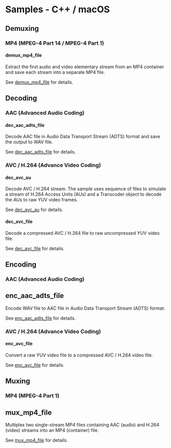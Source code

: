 # Samples - C++ / macOS

## Demuxing

### MP4 (MPEG-4 Part 14 / MPEG-4 Part 1)

#### demux_mp4_file

Extract the first audio and video elementary stream from an MP4 container and save each stream into a separate MP4 file.

See [demux_mp4_file](./demux_mp4_file) for details.

## Decoding

### AAC (Advanced Audio Coding)

#### dec_aac_adts_file

Decode AAC file in Audio Data Transport Stream (ADTS) format and save the output to WAV file.

See [dec_aac_adts_file](./dec_aac_adts_file) for details.

### AVC / H.264 (Advance Video Coding)

#### dec_avc_au

Decode AVC / H.264 stream. The sample uses sequence of files to simulate a stream of H.264 Access Units (AUs) and a Transcoder object to decode the AUs to raw YUV video frames.    

See [dec_avc_au](./dec_avc_au) for details.

#### dec_avc_file

Decode a compressed AVC / H.264 file to raw uncompressed YUV video file.       

See [dec_avc_file](./dec_avc_file) for details.

## Encoding

### AAC (Advanced Audio Coding)

## enc_aac_adts_file

Encode WAV file to AAC file in Audio Data Transport Stream (ADTS) format.

See [enc_aac_adts_file](./enc_aac_adts_file) for details.

### AVC / H.264 (Advance Video Coding)

#### enc_avc_file

Convert a raw YUV video file to a compressed AVC / H.264 video file.  

See [enc_avc_file](./enc_avc_file) for details.

## Muxing

### MP4 (MPEG-4 Part 1)

## mux_mp4_file

Multiplex two single-stream MP4 files containing AAC (audio) and H.264 (video) streams into an MP4 (container) file.

See [mux_mp4_file](./demux_mp4_file) for details.
